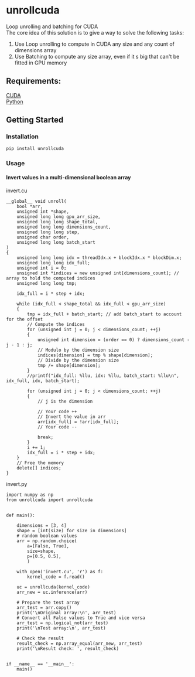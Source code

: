 # unrollcuda
Loop unrolling and batching for CUDA  
The core idea of this solution is to give a way to solve the following tasks:  
1. Use Loop unrolling to compute in CUDA any size and any count of dimensions array  
2. Use Batching to compute any size array, even if it s big that can't be fitted in GPU memory  
## Requirements:
[CUDA](https://developer.nvidia.com/cuda-downloads)  
[Python](https://www.python.org/downloads/)
## Getting Started
### Installation
```
pip install unrollcuda
```
### Usage
#### Invert values in a multi-dimensional boolean array
invert.cu
```
__global__ void unroll(
    bool *arr,
    unsigned int *shape,
    unsigned long long gpu_arr_size,
    unsigned long long shape_total,
    unsigned long long dimensions_count,
    unsigned long long step,
    unsigned char order,
    unsigned long long batch_start
)
{
    unsigned long long idx = threadIdx.x + blockIdx.x * blockDim.x;
    unsigned long long idx_full;
    unsigned int i = 0;
    unsigned int *indices = new unsigned int[dimensions_count]; // array to hold the computed indices
    unsigned long long tmp;
    
    idx_full = i * step + idx;

    while (idx_full < shape_total && idx_full < gpu_arr_size)
    {
        tmp = idx_full + batch_start; // add batch_start to account for the offset
        // Compute the indices
        for (unsigned int j = 0; j < dimensions_count; ++j)
        {
            unsigned int dimension = (order == 0) ? dimensions_count - j - 1 : j;
            // Modulo by the dimension size
            indices[dimension] = tmp % shape[dimension];
            // Divide by the dimension size
            tmp /= shape[dimension];
        }
        //printf("idx_full: %llu, idx: %llu, batch_start: %llu\n", idx_full, idx, batch_start);
        
        for (unsigned int j = 0; j < dimensions_count; ++j)
        {
            // j is the dimension
            
            // Your code ++
            // Invert the value in arr
            arr[idx_full] = !arr[idx_full];
            // Your code --
            
            break;
        }
        i += 1;
        idx_full = i * step + idx;
    }
    // Free the memory
    delete[] indices;
}

```
invert.py
```
import numpy as np
from unrollcuda import unrollcuda


def main():

    dimensions = [3, 4]
    shape = [int(size) for size in dimensions]
    # random boolean values
    arr = np.random.choice(
        a=[False, True],
        size=shape,
        p=[0.5, 0.5],
        )

    with open('invert.cu', 'r') as f:
        kernel_code = f.read()

    uc = unrollcuda(kernel_code)
    arr_new = uc.inference(arr)

    # Prepare the test array
    arr_test = arr.copy()
    print('\nOriginal array:\n', arr_test)
    # Convert all False values to True and vice versa
    arr_test = np.logical_not(arr_test)
    print('\nTest array:\n', arr_test)

    # Check the result
    result_check = np.array_equal(arr_new, arr_test)
    print('\nResult check: ', result_check)


if __name__ == '__main__':
    main()
```